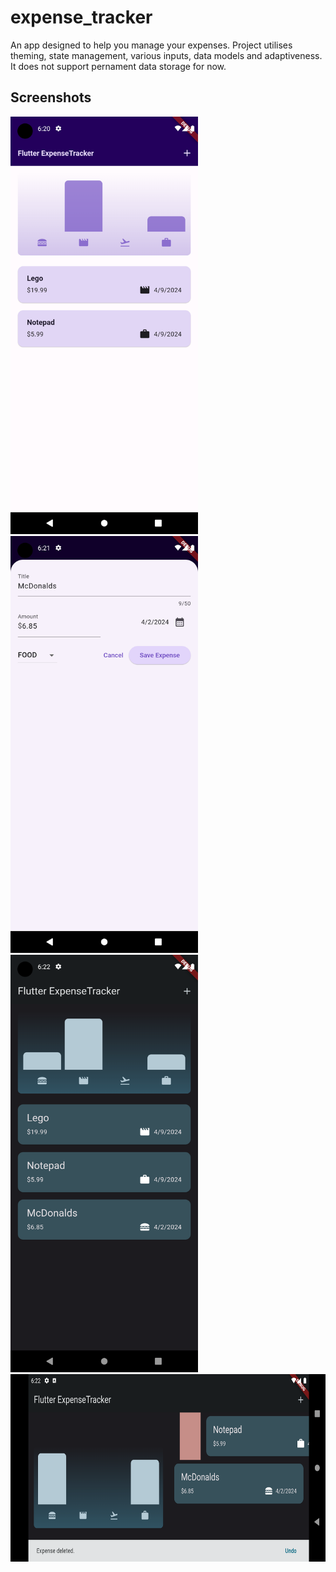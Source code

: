 # expense_tracker

An app designed to help you manage your expenses. Project utilises theming, state management, various inputs, data models and adaptiveness. It does not support pernament data storage for now.

## Screenshots
<div>
<img src="assets/screenshots/Expense_View_Light.png" alt="Expense Screen Light" title="Expense Screen Light" style="display: inline-block; margin: 0 auto; width: 300px">
<img src="assets/screenshots/Add_Expense.png" alt="Add Expense" title="Add Expense" style="display: inline-block; margin: 0 auto; width: 300px">
<img src="assets/screenshots/Expense_View_Dark.png" alt="Expense Screen Dark" title="Expense Screen Dark" style="display: inline-block; margin: 0 auto; width: 300px"></br>
<img src="assets/screenshots/Expense_Horizontal.png" alt="Horizontal View" title="Horizontal View" style="display: inline-block; margin: 0 auto; height: 300px">
  
</div>
